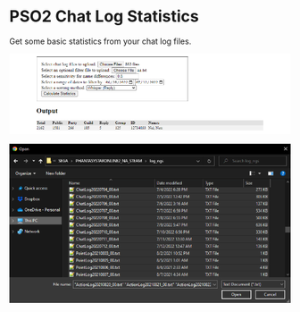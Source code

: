 # PSO2 Chat Log Statistics

Get some basic statistics from your chat log files.

![Example 1](example1.png)

![Example 2](example2.png)

